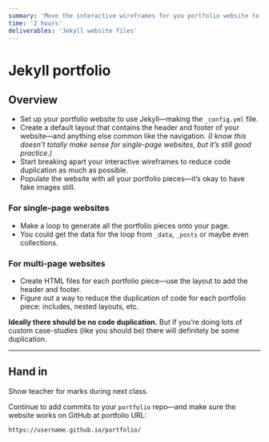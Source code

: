 ```yaml
---
summary: 'Move the interactive wireframes for you portfolio website to Jekyll and start building out the pages.'
time: '2 hours'
deliverables: 'Jekyll website files'
---
```


# Jekyll portfolio

## Overview

- Set up your portfolio website to use Jekyll—making the `_config.yml` file.
- Create a default layout that contains the header and footer of your website—and anything else common like the navigation.
  *(I know this doesn’t totally make sense for single-page websites, but it’s still good practice.)*
- Start breaking apart your interactive wireframes to reduce code duplication as much as possible.
- Populate the website with all your portfolio pieces—it’s okay to have fake images still.

### For single-page websites

- Make a loop to generate all the portfolio pieces onto your page.
- You could get the data for the loop from `_data`, `_posts` or maybe even collections.

### For multi-page websites

- Create HTML files for each portfolio piece—use the layout to add the header and footer.
- Figure out a way to reduce the duplication of code for each portfolio piece: includes, nested layouts, etc.

**Ideally there should be no code duplication.** But if you’re doing lots of custom case-studies (like you should be) there will definitely be some duplication.

---

## Hand in

Show teacher for marks during next class.

Continue to add commits to your `portfolio` repo—and make sure the website works on GitHub at portfolio URL:

```
https://username.github.io/portfolio/
```
